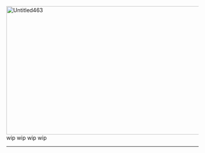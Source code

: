 <img width="532" height="337" alt="Untitled463" src="https://github.com/user-attachments/assets/20a00d66-1881-4f33-bf22-670f96132e72" />   wip wip wip wip

------


